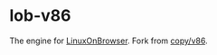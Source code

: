 # lob-v86

The engine for [LinuxOnBrowser](https://randychen.tk/lob).
Fork from [copy/v86](https://github.com/copy/v86).
